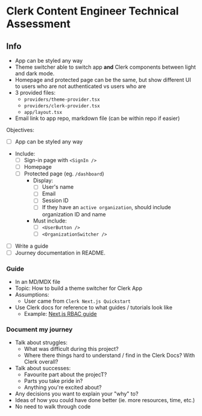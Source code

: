 # Clerk Content Engineer Technical Assessment

## Info

- App can be styled any way
- Theme switcher able to switch app **and** Clerk components between light and dark mode.
- Homepage and protected page can be the same, but show different UI to users who are not authenticated vs users who are
- 3 provided files:
  - `providers/theme-provider.tsx`
  - `providers/clerk-provider.tsx`
  - `app/layout.tsx`
- Email link to app repo, markdown file (can be within repo if easier)

Objectives:

- [ ] App can be styled any way
- Include:
  - [ ] Sign-in page with `<SignIn />`
  - [ ] Homepage
  - [ ] Protected page (eg. `/dashboard`)
    - Display:
      - [ ] User's name
      - [ ] Email
      - [ ] Session ID
      - [ ] If they have an `active organization`, should include organization ID and name
    - Must include:
      - [ ] `<UserButton />`
      - [ ] `<OrganizationSwitcher />`
- [ ] Write a guide
- [ ] Journey documentation in README.

### Guide

- In an MD/MDX file
- Topic: How to build a theme switcher for Clerk App
- Assumptions:
  - User came from `Clerk Next.js Quickstart`
- Use Clerk docs for reference to what guides / tutorials look like
  - Example: [Next.js RBAC guide]('https://clerk.com/docs/references/nextjs/basic-rbac')

### Document my journey

- Talk about struggles:
  - What was difficult during this project?
  - Where there things hard to understand / find in the Clerk Docs? With Clerk overall?
- Talk about successes:
  - Favourite part about the projecT?
  - Parts you take pride in?
  - Anything you're excited about?
- Any decisions you want to explain your "why" to?
- Ideas of how you could have done better (ie. more resources, time, etc.)
- No need to walk through code
